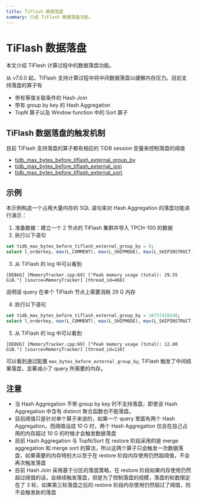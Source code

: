 ```yaml
---
title: TiFlash 数据落盘
summary: 介绍 TiFlash 数据落盘功能。
---
```


# TiFlash 数据落盘

本文介绍 TiFlash 计算过程中的数据落盘功能。

从 v7.0.0 起，TiFlash 支持计算过程中将中间数据落盘以缓解内存压力。目前支持落盘的算子有

* 带有等值关联条件的 Hash Join
* 带有 group by key 的 Hash Aggregation
* TopN 算子以及 Window function 中的 Sort 算子

## TiFlash 数据落盘的触发机制

目前 TiFlash 支持落盘的算子都有相应的 TiDB session 变量来控制落盘的阈值

* [tidb_max_bytes_before_tiflash_external_group_by](/system-variables.md#tidb_max_bytes_before_tiflash_external_group_by-从-v700-版本开始引入)
* [tidb_max_bytes_before_tiflash_external_join](/system-variables.md#tidb_max_bytes_before_tiflash_external_join-从-v700-版本开始引入)
* [tidb_max_bytes_before_tiflash_external_sort](/system-variables.md#tidb_max_bytes_before_tiflash_external_sort-从-v700-版本开始引入)

## 示例

本示例构造一个占用大量内存的 SQL 语句来对 Hash Aggregation 的落盘功能进行演示：

1. 准备数据：建立一个 2 节点的 TiFlash 集群并导入 TPCH-100 的数据
2. 执行以下语句

```sql
set tidb_max_bytes_before_tiflash_external_group_by = 0;
select l_orderkey, max(L_COMMENT), max(L_SHIPMODE), max(L_SHIPINSTRUCT), max(L_SHIPDATE), max(L_EXTENDEDPRICE) from lineitem group by l_orderkey having sum(l_quantity) > 314;
```

3. 从 TiFlash 的 log 中可以看到

```
[DEBUG] [MemoryTracker.cpp:69] ["Peak memory usage (total): 29.55 GiB."] [source=MemoryTracker] [thread_id=468]
```

说明该 query 在单个 TiFlash 节点上需要消耗 29 G 内存

4. 执行以下语句

```sql
set tidb_max_bytes_before_tiflash_external_group_by = 10737418240;
select l_orderkey, max(L_COMMENT), max(L_SHIPMODE), max(L_SHIPINSTRUCT), max(L_SHIPDATE), max(L_EXTENDEDPRICE) from lineitem group by l_orderkey having sum(l_quantity) > 314;
```

5. 从 TiFlash 的 log 中可以看到

```
[DEBUG] [MemoryTracker.cpp:69] ["Peak memory usage (total): 12.80 GiB."] [source=MemoryTracker] [thread_id=110]
```

可以看到通过配置 `max_bytes_before_external_group_by`, TiFlash 触发了中间结果落盘，显著减小了 query 所需要的内存。

## 注意

* 当 Hash Aggregation 不带 group by key 时不支持落盘，即使该 Hash Aggregation 中含有 distinct 聚合函数也不能落盘。
* 目前阈值只是针对单个算子来说的，如果一个 query 里面有两个 Hash Aggregation，而阈值设成 10 G 时，两个 Hash Aggregation 仅会在自己占用的内存超过 10 G 的时候才会触发数据落盘
* 目前 Hash Aggregation 与 TopN/Sort 在 restore 阶段采用的是 merge aggregation 和 merge sort 的算法，所以这两个算子只会触发一次数据落盘，如果需要的内存特别大以至于在 restore 阶段内存使用仍然超阈值，不会再次触发落盘
* 目前 Hash Join 采用基于分区的落盘策略，在 restore 阶段如果内存使用仍然超过阈值的话，会继续触发落盘，但是为了控制落盘的规模，落盘的轮数限定在了 3 轮，如果第三轮落盘之后的 restore 阶段内存使用仍然超过了阈值，则不会触发新的落盘
